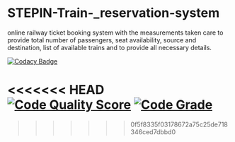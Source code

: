 # STEPIN-Train-_reservation-system
online railway ticket booking system with the measurements taken care to provide total number of passengers, seat availability, source and destination, list of available trains and to provide all necessary details.   

[![Codacy Badge](https://app.codacy.com/project/badge/Grade/4639ea153e6c4e4ba1e000ec36c29e51)](https://www.codacy.com/gh/jaswanth2000/STEPIN-Train-_reservation-system/dashboard?utm_source=github.com&amp;utm_medium=referral&amp;utm_content=jaswanth2000/STEPIN-Train-_reservation-system&amp;utm_campaign=Badge_Grade)

<<<<<<< HEAD
[![Code Quality Score](https://www.code-inspector.com/project/28277/score/svg)](https://frontend.code-inspector.com/public/project/28277/STEPIN-Train-_reservation-system/dashboard )
[![Code Grade](https://www.code-inspector.com/project/28277/status/svg)](https://frontend.code-inspector.com/public/project/28277/STEPIN-Train-_reservation-system/dashboard)
=======

>>>>>>> 0f5f8335f03178672a75c25de718346ced7dbbd0
